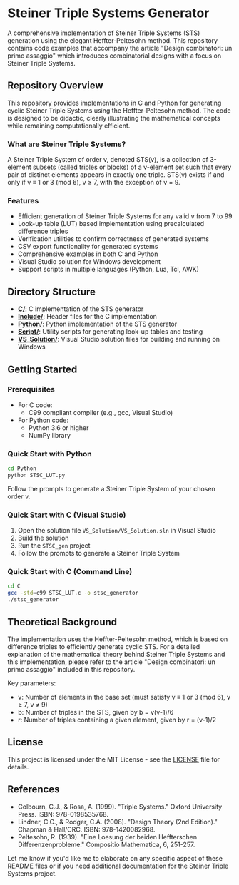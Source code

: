 # Steiner Triple Systems Generator

A comprehensive implementation of Steiner Triple Systems (STS) generation using the elegant Heffter-Peltesohn method. This repository contains code examples that accompany the article "Design combinatori: un primo assaggio" which introduces combinatorial designs with a focus on Steiner Triple Systems.

## Repository Overview

This repository provides implementations in C and Python for generating cyclic Steiner Triple Systems using the Heffter-Peltesohn method. The code is designed to be didactic, clearly illustrating the mathematical concepts while remaining computationally efficient.

### What are Steiner Triple Systems?

A Steiner Triple System of order v, denoted STS(v), is a collection of 3-element subsets (called triples or blocks) of a v-element set such that every pair of distinct elements appears in exactly one triple. STS(v) exists if and only if v ≡ 1 or 3 (mod 6), v ≥ 7, with the exception of v = 9.

### Features

- Efficient generation of Steiner Triple Systems for any valid v from 7 to 99
- Look-up table (LUT) based implementation using precalculated difference triples
- Verification utilities to confirm correctness of generated systems
- CSV export functionality for generated systems
- Comprehensive examples in both C and Python
- Visual Studio solution for Windows development
- Support scripts in multiple languages (Python, Lua, Tcl, AWK)

## Directory Structure

- **[C/](C/README.md)**: C implementation of the STS generator
- **[Include/](Include/README.md)**: Header files for the C implementation
- **[Python/](Python/README.md)**: Python implementation of the STS generator
- **[Script/](Script/README.md)**: Utility scripts for generating look-up tables and testing
- **[VS_Solution/](VS_Solution/README.md)**: Visual Studio solution files for building and running on Windows

## Getting Started

### Prerequisites

- For C code:
  - C99 compliant compiler (e.g., gcc, Visual Studio)
- For Python code:
  - Python 3.6 or higher
  - NumPy library

### Quick Start with Python

```bash
cd Python
python STSC_LUT.py
```

Follow the prompts to generate a Steiner Triple System of your chosen order v.

### Quick Start with C (Visual Studio)

1. Open the solution file `VS_Solution/VS_Solution.sln` in Visual Studio
2. Build the solution
3. Run the `STSC_gen` project
4. Follow the prompts to generate a Steiner Triple System

### Quick Start with C (Command Line)

```bash
cd C
gcc -std=c99 STSC_LUT.c -o stsc_generator
./stsc_generator
```

## Theoretical Background

The implementation uses the Heffter-Peltesohn method, which is based on difference triples to efficiently generate cyclic STS. For a detailed explanation of the mathematical theory behind Steiner Triple Systems and this implementation, please refer to the article "Design combinatori: un primo assaggio" included in this repository.

Key parameters:
- v: Number of elements in the base set (must satisfy v ≡ 1 or 3 (mod 6), v ≥ 7, v ≠ 9)
- b: Number of triples in the STS, given by b = v(v-1)/6
- r: Number of triples containing a given element, given by r = (v-1)/2

## License

This project is licensed under the MIT License - see the [LICENSE](LICENSE) file for details.

## References

- Colbourn, C.J., & Rosa, A. (1999). "Triple Systems." Oxford University Press. ISBN: 978-0198535768.
- Lindner, C.C., & Rodger, C.A. (2008). "Design Theory (2nd Edition)." Chapman & Hall/CRC. ISBN: 978-1420082968.
- Peltesohn, R. (1939). "Eine Loesung der beiden Heffterschen Differenzenprobleme." Compositio Mathematica, 6, 251-257.

Let me know if you'd like me to elaborate on any specific aspect of these README files or if you need additional documentation for the Steiner Triple Systems project.
